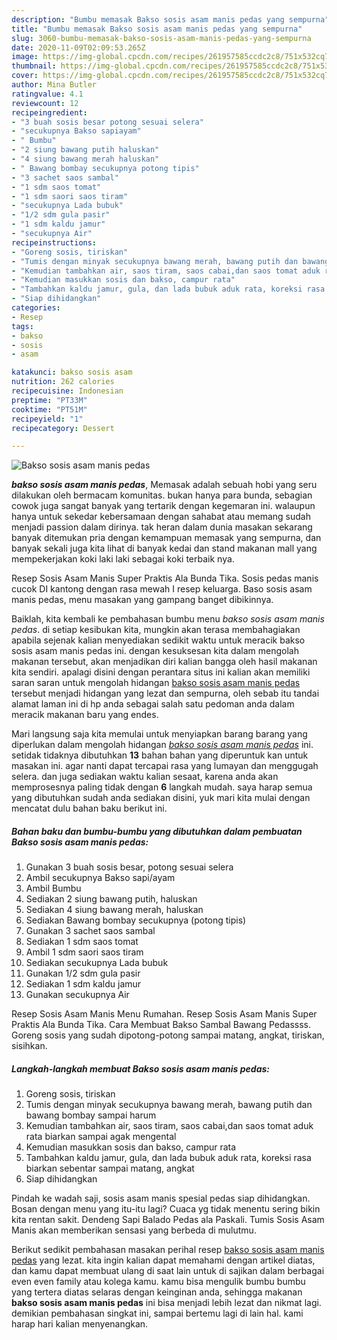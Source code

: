 ```yaml
---
description: "Bumbu memasak Bakso sosis asam manis pedas yang sempurna"
title: "Bumbu memasak Bakso sosis asam manis pedas yang sempurna"
slug: 3060-bumbu-memasak-bakso-sosis-asam-manis-pedas-yang-sempurna
date: 2020-11-09T02:09:53.265Z
image: https://img-global.cpcdn.com/recipes/261957585ccdc2c8/751x532cq70/bakso-sosis-asam-manis-pedas-foto-resep-utama.jpg
thumbnail: https://img-global.cpcdn.com/recipes/261957585ccdc2c8/751x532cq70/bakso-sosis-asam-manis-pedas-foto-resep-utama.jpg
cover: https://img-global.cpcdn.com/recipes/261957585ccdc2c8/751x532cq70/bakso-sosis-asam-manis-pedas-foto-resep-utama.jpg
author: Mina Butler
ratingvalue: 4.1
reviewcount: 12
recipeingredient:
- "3 buah sosis besar potong sesuai selera"
- "secukupnya Bakso sapiayam"
- " Bumbu"
- "2 siung bawang putih haluskan"
- "4 siung bawang merah haluskan"
- " Bawang bombay secukupnya potong tipis"
- "3 sachet saos sambal"
- "1 sdm saos tomat"
- "1 sdm saori saos tiram"
- "secukupnya Lada bubuk"
- "1/2 sdm gula pasir"
- "1 sdm kaldu jamur"
- "secukupnya Air"
recipeinstructions:
- "Goreng sosis, tiriskan"
- "Tumis dengan minyak secukupnya bawang merah, bawang putih dan bawang bombay sampai harum"
- "Kemudian tambahkan air, saos tiram, saos cabai,dan saos tomat aduk rata biarkan sampai agak mengental"
- "Kemudian masukkan sosis dan bakso, campur rata"
- "Tambahkan kaldu jamur, gula, dan lada bubuk aduk rata, koreksi rasa biarkan sebentar sampai matang, angkat"
- "Siap dihidangkan"
categories:
- Resep
tags:
- bakso
- sosis
- asam

katakunci: bakso sosis asam 
nutrition: 262 calories
recipecuisine: Indonesian
preptime: "PT33M"
cooktime: "PT51M"
recipeyield: "1"
recipecategory: Dessert

---
```



![Bakso sosis asam manis pedas](https://img-global.cpcdn.com/recipes/261957585ccdc2c8/751x532cq70/bakso-sosis-asam-manis-pedas-foto-resep-utama.jpg)

<b><i>bakso sosis asam manis pedas</i></b>, Memasak adalah sebuah hobi yang seru dilakukan oleh bermacam komunitas. bukan hanya para bunda, sebagian cowok juga sangat banyak yang tertarik dengan kegemaran ini. walaupun hanya untuk sekedar kebersamaan dengan sahabat atau memang sudah menjadi passion dalam dirinya. tak heran dalam dunia masakan sekarang banyak ditemukan pria dengan kemampuan memasak yang sempurna, dan banyak sekali juga kita lihat di banyak kedai dan stand makanan mall yang mempekerjakan koki laki laki sebagai koki terbaik nya.

Resep Sosis Asam Manis Super Praktis Ala Bunda Tika. Sosis pedas manis cucok DI kantong dengan rasa mewah I resep keluarga. Baso sosis asam manis pedas, menu masakan yang gampang banget dibikinnya.

Baiklah, kita kembali ke pembahasan bumbu menu <i>bakso sosis asam manis pedas</i>. di setiap kesibukan kita, mungkin akan terasa membahagiakan apabila sejenak kalian menyediakan sedikit waktu untuk meracik bakso sosis asam manis pedas ini. dengan kesuksesan kita dalam mengolah makanan tersebut, akan menjadikan diri kalian bangga oleh hasil makanan kita sendiri. apalagi disini dengan perantara situs ini kalian akan memiliki saran saran untuk mengolah hidangan <u>bakso sosis asam manis pedas</u> tersebut menjadi hidangan yang lezat dan sempurna, oleh sebab itu tandai alamat laman ini di hp anda sebagai salah satu pedoman anda dalam meracik makanan baru yang endes.


Mari langsung saja kita memulai untuk menyiapkan barang barang yang diperlukan dalam mengolah hidangan <u><i>bakso sosis asam manis pedas</i></u> ini. setidak tidaknya dibutuhkan <b>13</b> bahan bahan yang diperuntuk kan untuk masakan ini. agar nanti dapat tercapai rasa yang lumayan dan menggugah selera. dan juga sediakan waktu kalian sesaat, karena anda akan memprosesnya paling tidak dengan <b>6</b> langkah mudah. saya harap semua yang dibutuhkan sudah anda sediakan disini, yuk mari kita mulai dengan mencatat dulu bahan baku berikut ini.

<!--inarticleads1-->

##### Bahan baku dan bumbu-bumbu yang dibutuhkan dalam pembuatan Bakso sosis asam manis pedas:

1. Gunakan 3 buah sosis besar, potong sesuai selera
1. Ambil secukupnya Bakso sapi/ayam
1. Ambil  Bumbu
1. Sediakan 2 siung bawang putih, haluskan
1. Sediakan 4 siung bawang merah, haluskan
1. Sediakan  Bawang bombay secukupnya (potong tipis)
1. Gunakan 3 sachet saos sambal
1. Sediakan 1 sdm saos tomat
1. Ambil 1 sdm saori saos tiram
1. Sediakan secukupnya Lada bubuk
1. Gunakan 1/2 sdm gula pasir
1. Sediakan 1 sdm kaldu jamur
1. Gunakan secukupnya Air


Resep Sosis Asam Manis Menu Rumahan. Resep Sosis Asam Manis Super Praktis Ala Bunda Tika. Cara Membuat Bakso Sambal Bawang Pedassss. Goreng sosis yang sudah dipotong-potong sampai matang, angkat, tiriskan, sisihkan. 

<!--inarticleads2-->

##### Langkah-langkah membuat Bakso sosis asam manis pedas:

1. Goreng sosis, tiriskan
1. Tumis dengan minyak secukupnya bawang merah, bawang putih dan bawang bombay sampai harum
1. Kemudian tambahkan air, saos tiram, saos cabai,dan saos tomat aduk rata biarkan sampai agak mengental
1. Kemudian masukkan sosis dan bakso, campur rata
1. Tambahkan kaldu jamur, gula, dan lada bubuk aduk rata, koreksi rasa biarkan sebentar sampai matang, angkat
1. Siap dihidangkan


Pindah ke wadah saji, sosis asam manis spesial pedas siap dihidangkan. Bosan dengan menu yang itu-itu lagi? Cuaca yg tidak menentu sering bikin kita rentan sakit. Dendeng Sapi Balado Pedas ala Paskali. Tumis Sosis Asam Manis akan memberikan sensasi yang berbeda di mulutmu. 

Berikut sedikit pembahasan masakan perihal resep <u>bakso sosis asam manis pedas</u> yang lezat. kita ingin kalian dapat memahami dengan artikel diatas, dan kamu dapat membuat ulang di saat lain untuk di sajikan dalam berbagai even even family atau kolega kamu. kamu bisa mengulik bumbu bumbu yang tertera diatas selaras dengan keinginan anda, sehingga makanan <b>bakso sosis asam manis pedas</b> ini bisa menjadi lebih lezat dan nikmat lagi. demikian pembahasan singkat ini, sampai bertemu lagi di lain hal. kami harap hari kalian menyenangkan.
